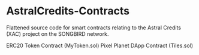 # AstralCredits-Contracts
Flattened source code for smart contracts relating to the Astral Credits (XAC) project on the SONGBIRD network.

ERC20 Token Contract (MyToken.sol)
Pixel Planet DApp Contract (Tiles.sol)
